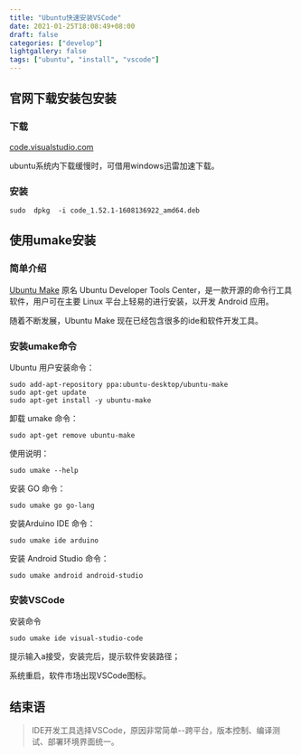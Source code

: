 ```yaml
---
title: "Ubuntu快速安装VSCode"
date: 2021-01-25T18:08:49+08:00
draft: false
categories: ["develop"]
lightgallery: false
tags: ["ubuntu", "install", "vscode"]
---
```

## 官网下载安装包安装

### 下载

[code.visualstudio.com](https://code.visualstudio.com/download)

ubuntu系统内下载缓慢时，可借用windows迅雷加速下载。

### 安装

```Shell
sudo  dpkg  -i code_1.52.1-1608136922_amd64.deb
```
## 使用umake安装

### 简单介绍

[Ubuntu Make](https://github.com/ubuntu/ubuntu-make) 原名 Ubuntu Developer Tools Center，是一款开源的命令行工具软件，用户可在主要 Linux 平台上轻易的进行安装，以开发 Android 应用。

随着不断发展，Ubuntu Make 现在已经包含很多的ide和软件开发工具。

### 安装umake命令

Ubuntu 用户安装命令：
```Shell
sudo add-apt-repository ppa:ubuntu-desktop/ubuntu-make
sudo apt-get update
sudo apt-get install -y ubuntu-make
```
卸载 umake 命令：
```Shell
sudo apt-get remove ubuntu-make
```
使用说明：
```Shell
sudo umake --help
```

安装 GO 命令：
```Shell
sudo umake go go-lang
```
安装Arduino IDE 命令：
```Shell
sudo umake ide arduino
```
安装 Android Studio 命令：
```Shell
sudo umake android android-studio
```

### 安装VSCode

安装命令
```Shell
sudo umake ide visual-studio-code
```
提示输入a接受，安装完后，提示软件安装路径；

系统重启，软件市场出现VSCode图标。

## 结束语

> IDE开发工具选择VSCode，原因非常简单--跨平台，版本控制、编译测试、部署环境界面统一。
